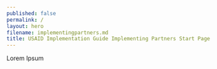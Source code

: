 ```yaml
---
published: false
permalink: /
layout: hero
filename: implementingpartners.md
title: USAID Implementation Guide Implementing Partners Start Page
---
```


Lorem Ipsum
